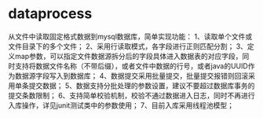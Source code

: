 # dataprocess
从文件中读取固定格式数据到mysql数据库，简单实现功能：
1、读取单个文件或文件目录下的多个文件；
2、采用行读取模式，各字段进行正则匹配分割；
3、定义map参数，可以指定文件数据源拆分后的字段具体进入数据表的对应字段，同时支持将数据文件名称（不带后缀），或者文件中数据的行号，或者java的UUID作为数据源字段写入到数据库；
4、数据提交采用批量提交，批量提交报错则回滚采用单条提交数据；
5、数据支持分批处理的参数设置，建议不要超过数据库事务的提交条数限制；
6、支持简单校验机制，校验不通过数据进入日志，同时不再进行入库操作，详见junit测试类中的参数使用；
7、目前入库采用线程池模型；


